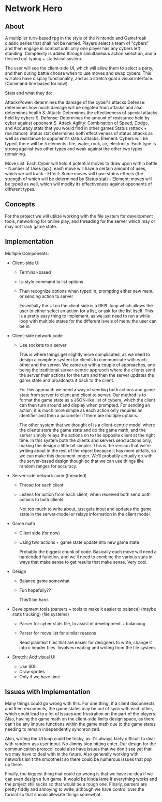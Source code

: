 # Network Hero

## About

A multiplier turn-based rpg in the style of the Nintendo and Gamefreak classic series that shall not be named.
Players select a team of "cybers" and then engage in combat until only one player has any cybers left standing.
Complexity is added through simultaneous action selection, and a fleshed out typing + statistical system. 

The user will see the client-side UI, which will allow them to select a party, and then during battle choose when
to use moves and swap cybers. This will also have display functionality, and as a stretch goal a visual interface. 
(Command-line based for now).

Stats and what they do:

Attack/Power: determines the damage of the cyber's attacks
Defense: determines how much damage will be negated from attacks and also determines health
S. Attack: Determines the effectiveness of special attacks held by cybers
S. Defense: Determines the amount of resistance held by cyber against opponent S. Attack
Agility: Combination of Speed, Dodge, and Accuracy stats that you would find in other games
Status (attack + resistance): Status stat determines both effectiveness of status attacks as well as resistance to opponent's status attacks.
Element: Cybers will be typed, there will be 5 elements: fire, water, rock, air, electricity. 
Each type is strong against two other types and weak against the other two types remaining.

Move List: Each Cyber will hold 4 potential moves to draw upon within battle
    - Number of Uses (pp.): each move will have a certain amount of uses, which we will track
    - Effect: Some moves will have status effects (the strength of which will be determined by Status stat)
    - Element: moves will be typed as well, which will modify its effectiveness against opponents of different types.

## Concepts

For the project we will utilize working with the file system for development tools, networking for online play, and
threading for the server which may or may not track game state. 

## Implementation

Multiple Components:
  - Client-side UI
    - Terminal-based
    - ls-style command to list options
    - Then recognize options when typed in, prompting either new menu or sending action to server

      Essentially the UI on the client side is a REPL loop which allows the user to either select an action
      for a list, or ask for the list itself. This is a pretty easy thing to implement, as we just need to run
      a while loop with multiple states for the different levels of menu the user can be in.

  - Client-side network code
    - Use sockets to a server
      
      This is where things get slightly more complicated, as we need to design a complete system for clients to
      communicate with each other and the server. We came up with a couple of approaches, one being the traditional
      server-centric appraoch where the clients send the server their actions for the turn and then the server updates
      the game state and broadcasts it back to the client.

      For this approach we need a way of sending both actions and game state from server to client and client to server.
      Our method is to format the game state as a JSON-like list of cybers, which the client can then turn around and
      display when prompted. For sending an action, it is much more simple as each action only requires an identifier and
      then a parameter if there are multiple options.

      The other system that we thought of is a client-centric model where the clients store the game state and do the game
      math, and the server simply relays the actions on to the opposite client at the right time. In this system both the
      clients and servers send actions only, making the design a little bit simpler. This is the version that we're writing
      about in the rest of the report because it has more pitfalls, so we can make this document longer. We'll probably actually
      go with the server-based design though so that we can use things like random ranges for accuracy.

  - Server-side network code (threaded)
    - Thread for each client
    - Listens for action from each client, when received both send both actions to both clients

      Not too much to write about, just gets input and updates the game state in the server-model or relays information
      in the client model.

  - Game math
    - Client side (for now)
    - Using two actions + game state update into new game state

      Probably the biggest chunk of code. Basically each move will need a hardcoded function, and we'll need to combine
      the various stats in ways that make sense to get results that make sense. Very cool.
  - Design 
    - Balance game somewhat
    - Fun hopefully??

      This'll be hard.

  - Development tools (parsers + tools to make it easier to balance) (maybe stats tracking) (file systems)
    - Parser for cyber stats file, to assist in development + balancing
    - Parser for move list for similar reasons

      Read plaintext files that are easier for designers to write, change it into c header files. Involves reading
      and writing from the file system.

  - Stretch: Add visual UI
    - Use SDL
    - Draw sprites
    - Only if we have time

## Issues with Implementation

Many things could go wrong with this. For one thing, if a client disconnects and then reconnects, the game
states may be out of sync with each other, which could lead to a lot of issues and frustration on the part
of the players. Also, having the game math on the client-side limits design space, as there can't be any
impure functions within the game math due to the game states needing to remain independently synchronized.

Also, writing the UI loop could be tricky, as it's always fairly difficult to deal with random-ass user input.
No Jimmy stop hitting enter. Our design for the communication protocol could also have issues that we don't
see yet that we may have to deal with in the future. Also generally working with networks isn't the smoothest
so there could be numerous issues that pop up there. 

Finally, the biggest thing that could go wrong is that we have no idea if we can even design a fun game. It
would be kinda lame if everything works and the project still sucks so that would be a rough one. Finally,
parsers are pretty fiddly and annoying to write, although we have control over the format so that should alleviate
things somewhat.


